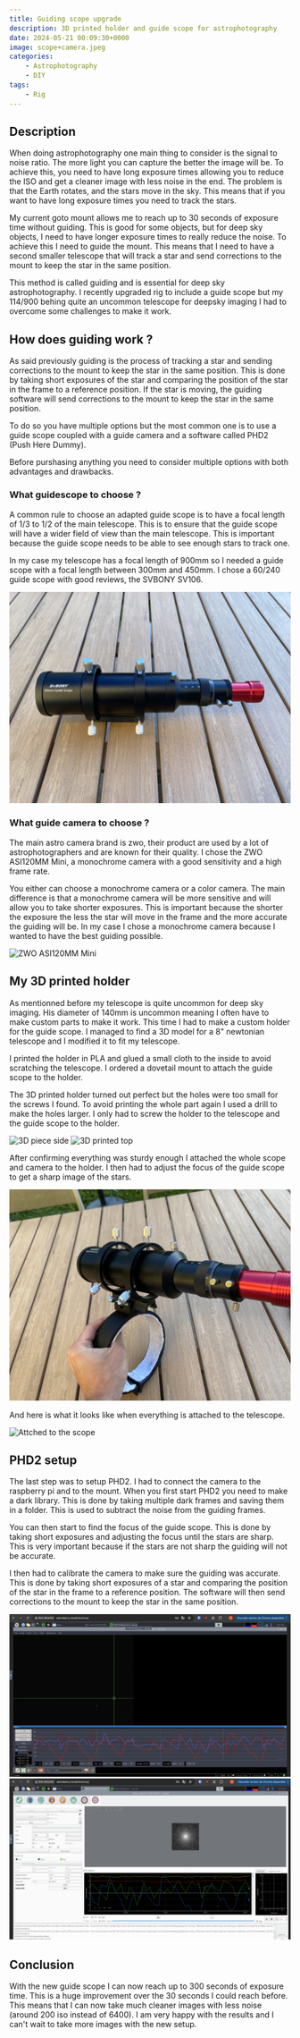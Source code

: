 ```yaml
---
title: Guiding scope upgrade
description: 3D printed holder and guide scope for astrophotography
date: 2024-05-21 00:09:30+0000
image: scope+camera.jpeg
categories:
    - Astrophotography
    - DIY
tags:
    - Rig
---
```



## Description

When doing astrophotography one main thing to consider is the signal to noise ratio. The more light you can capture the better the image will be. To achieve this, you need to have long exposure times allowing you to reduce the ISO and get a cleaner image with less noise in the end. The problem is that the Earth rotates, and the stars move in the sky. This means that if you want to have long exposure times you need to track the stars.

My current goto mount allows me to reach up to 30 seconds of exposure time without guiding. This is good for some objects, but for deep sky objects, I need to have longer exposure times to really reduce the noise. To achieve this I need to guide the mount. This means that I need to have a second smaller telescope that will track a star and send corrections to the mount to keep the star in the same position.

This method is called guiding and is essential for deep sky astrophotography. I recently upgraded rig to include a guide scope but my 114/900 behing quite an uncommon telescope for deepsky imaging I had to overcome some challenges to make it work.

## How does guiding work ?

As said previously guiding is the process of tracking a star and sending corrections to the mount to keep the star in the same position. This is done by taking short exposures of the star and comparing the position of the star in the frame to a reference position. If the star is moving, the guiding software will send corrections to the mount to keep the star in the same position.

To do so you have multiple options but the most common one is to use a guide scope coupled with a guide camera and a software called PHD2 (Push Here Dummy).

Before purshasing anything you need to consider multiple options with both advantages and drawbacks.

### What guidescope to choose ?

A common rule to choose an adapted guide scope is to have a focal length of 1/3 to 1/2 of the main telescope. This is to ensure that the guide scope will have a wider field of view than the main telescope. This is important because the guide scope needs to be able to see enough stars to track one.

In my case my telescope has a focal length of 900mm so I needed a guide scope with a focal length between 300mm and 450mm. I chose a 60/240 guide scope with good reviews, the SVBONY SV106.

![SVBONY SV106 (with the camera)](scope+camera.jpeg)

### What guide camera to choose ?

The main astro camera brand is zwo, their product are used by a lot of astrophotographers and are known for their quality. I chose the ZWO ASI120MM Mini, a monochrome camera with a good sensitivity and a high frame rate.

You either can choose a monochrome camera or a color camera. The main difference is that a monochrome camera will be more sensitive and will allow you to take shorter exposures. This is important because the shorter the exposure the less the star will move in the frame and the more accurate the guiding will be. In my case I chose a monochrome camera because I wanted to have the best guiding possible.

![ZWO ASI120MM Mini](camera.jpeg)

## My 3D printed holder

As mentionned before my telescope is quite uncommon for deep sky imaging. His diameter of 140mm is uncommon meaning I often have to make custom parts to make it work. This time I had to make a custom holder for the guide scope. I managed to find a 3D model for a 8" newtonian telescope and I modified it to fit my telescope. 

I printed the holder in PLA and glued a small cloth to the inside to avoid scratching the telescope. I ordered a dovetail mount to attach the guide scope to the holder. 

The 3D printed holder turned out perfect but the holes were too small for the screws I found. To avoid printing the whole part again I used a drill to make the holes larger. I only had to screw the holder to the telescope and the guide scope to the holder.


![3D piece side](3d-lay.jpeg) ![3D printed top](3d-top.jpeg)

After confirming everything was sturdy enough I attached the whole scope and camera to the holder. I then had to adjust the focus of the guide scope to get a sharp image of the stars.

![Guide scope attached](guide+3d.jpeg)

And here is what it looks like when everything is attached to the telescope.

![Attched to the scope](mounted.jpeg)

## PHD2 setup

The last step was to setup PHD2. I had to connect the camera to the raspberry pi and to the mount. When you first start PHD2 you need to make a dark library. This is done by taking multiple dark frames and saving them in a folder. This is used to subtract the noise from the guiding frames.

You can then start to find the focus of the guide scope. This is done by taking short exposures and adjusting the focus until the stars are sharp. This is very important because if the stars are not sharp the guiding will not be accurate.

I then had to calibrate the camera to make sure the guiding was accurate. This is done by taking short exposures of a star and comparing the position of the star in the frame to a reference position. The software will then send corrections to the mount to keep the star in the same position.

![PHD2 guiding](phd2.png) ![Guiding of PHD in ekos](ekos.png)


## Conclusion

With the new guide scope I can now reach up to 300 seconds of exposure time. This is a huge improvement over the 30 seconds I could reach before. This means that I can now take much cleaner images with less noise (around 200 iso instead of 6400). I am very happy with the results and I can't wait to take more images with the new setup.
